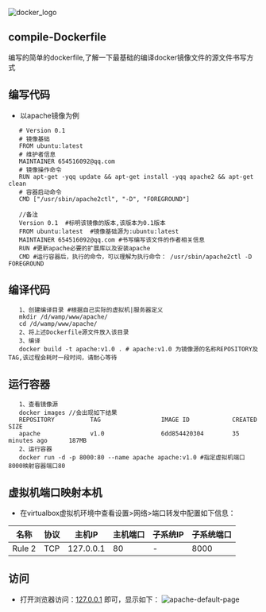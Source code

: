 ![docker_logo](https://ss1.bdstatic.com/70cFuXSh_Q1YnxGkpoWK1HF6hhy/it/u=3534957911,2629491814&fm=27&gp=0.jpg)
## compile-Dockerfile
编写的简单的dockerfile,了解一下最基础的编译docker镜像文件的源文件书写方式
##  编写代码
* 以apache镜像为例
``` Dockerfile源文件
   # Version 0.1  
   # 镜像基础	
   FROM ubuntu:latest
   # 维护者信息
   MAINTAINER 654516092@qq.com
   # 镜像操作命令
   RUN apt-get -yqq update && apt-get install -yqq apache2 && apt-get clean
   # 容器启动命令
   CMD ["/usr/sbin/apache2ctl", "-D", "FOREGROUND"]
   
   //备注
   Version 0.1  #标明该镜像的版本,该版本为0.1版本
   FROM ubuntu:latest  #镜像基础源为:ubuntu:latest
   MAINTAINER 654516092@qq.com #书写编写该文件的作者相关信息
   RUN #更新apache必要的扩展库以及安装apache
   CMD #运行容器后，执行的命令，可以理解为执行命令： /usr/sbin/apache2ctl -D FOREGROUND
```
## 编译代码
```complie file
   1、创建编译目录 #根据自己实际的虚拟机|服务器定义
   mkdir /d/wamp/www/apache/
   cd /d/wamp/www/apache/
   2、将上述Dockerfile源文件放入该目录
   3、编译
   docker build -t apache:v1.0 . # apache:v1.0 为镜像源的名称REPOSITORY及TAG,该过程会耗时一段时间，请耐心等待
```
## 运行容器
``` run contanier
   1、查看镜像源
   docker images //会出现如下结果
   REPOSITORY          TAG                 IMAGE ID            CREATED             SIZE
   apache              v1.0                6dd854420304        35 minutes ago      187MB
   2、运行容器
   docker run -d -p 8000:80 --name apache apache:v1.0 #指定虚拟机端口8000映射容器端口80
```
## 虚拟机端口映射本机
* 在virtualbox虚拟机环境中查看设置>网络>端口转发中配置如下信息：

名称|协议|主机IP|主机端口|子系统IP|子系统端口
-|-|-|-|-|-|
Rule 2|TCP|127.0.0.1|80|-|8000

## 访问
* 打开浏览器访问：[127.0.0.1](http://127.0.0.1) 即可，显示如下：
![apache-default-page](http://m.qpic.cn/psb?/V1252Obi0sLMks/jrZor*Ikz6e*Zcqr9tqJ5.nUnFLZ2v6ZX3bhqNc1AcM!/b/dDQBAAAAAAAA&bo=JwOXAwAAAAADB5I!&rf=viewer_4)